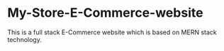 # My-Store-E-Commerce-website
This is a full stack E-Commerce website which is based on MERN stack technology. 
